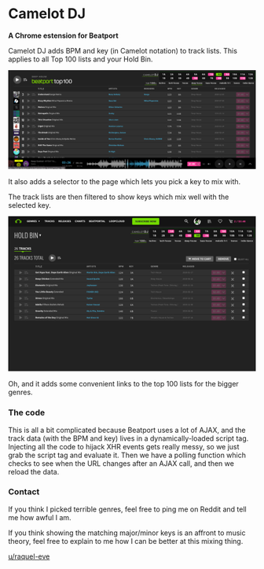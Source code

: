 # Camelot DJ

**A Chrome estension for Beatport**



Camelot DJ adds BPM and key (in Camelot notation) to track lists.
This applies to all Top 100 lists and your Hold Bin.

![Top 100](/screenshot/top100-1400x560.png?raw=true "Top 100 screenshot")



It also adds a selector to the page which lets you pick a key to mix with.

The track lists are then filtered to show keys which mix well with the selected key.

![Hold Bin](/screenshot/hold-bin-1280x800.png?raw=true "Hold Bin screenshot")

Oh, and it adds some convenient links to the top 100 lists for the bigger genres.



### The code

This is all a bit complicated because Beatport uses a lot of AJAX, and the track data (with the BPM and key) lives in a dynamically-loaded script tag. Injecting all the code to hijack XHR events gets really messy, so we just grab the script tag and evaluate it. Then we have a polling function which checks to see when the URL changes after an AJAX call, and then we reload the data.



### Contact

If you think I picked terrible genres, feel free to ping me on Reddit and tell me how awful I am.

If you think showing the matching major/minor keys is an affront to music theory, feel free to explain to me how I can be better at this mixing thing.

[u/raquel-eve](https://www.reddit.com/user/raquel-eve)
